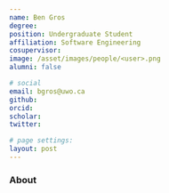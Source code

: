 ```yaml
--- 
name: Ben Gros
degree:
position: Undergraduate Student
affiliation: Software Engineering
cosupervisor:
image: /asset/images/people/<user>.png
alumni: false

# social
email: bgros@uwo.ca
github: 
orcid: 
scholar:
twitter: 

# page settings:
layout: post
---
```




### About

